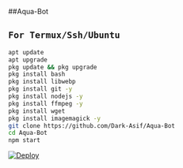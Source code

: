 ##Aqua-Bot

## `For Termux/Ssh/Ubuntu`
```bash
apt update
apt upgrade
pkg update && pkg upgrade
pkg install bash
pkg install libwebp
pkg install git -y
pkg install nodejs -y 
pkg install ffmpeg -y 
pkg install wget
pkg install imagemagick -y
git clone https://github.com/Dark-Asif/Aqua-Bot
cd Aqua-Bot
npm start
```
 

[![Deploy](https://www.herokucdn.com/deploy/button.svg)](https://heroku.com/deploy?template=https://github.com/Dark-Asif/Aqua-Bot/)
